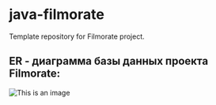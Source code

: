 # java-filmorate
Template repository for Filmorate project.
## ER - диаграмма базы данных проекта Filmorate:
![This is an image](https://ibb.co/0jhRRLg)
